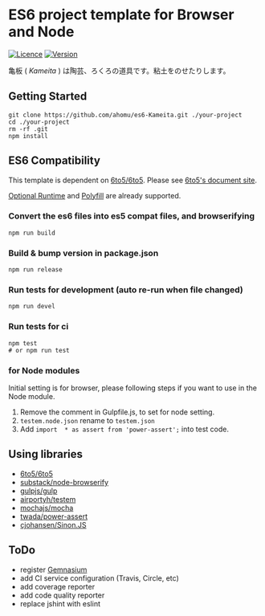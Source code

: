 ES6 project template for Browser and Node
====================

[![Licence](http://img.shields.io/badge/license-MIT-000000.svg?style=flat-square)](https://npmjs.org/package/es6-kameita)
[![Version](http://img.shields.io/npm/v/es6-kameita.svg?style=flat-square)](https://npmjs.org/package/es6-kameita)

亀板 ( _Kameita_ ) は陶芸、ろくろの道具です。粘土をのせたりします。

## Getting Started

```
git clone https://github.com/ahomu/es6-Kameita.git ./your-project
cd ./your-project
rm -rf .git
npm install
```

## ES6 Compatibility

This template is dependent on [6to5/6to5](https://github.com/6to5/6to5). Please see [6to5's document site](https://6to5.org/). 

[Optional Runtime](https://6to5.org/optional-runtime.html) and [Polyfill](https://6to5.org/polyfill.html) are already supported.

### Convert the es6 files into es5 compat files, and browserifying

```
npm run build
```

### Build & bump version in package.json

```
npm run release
```

### Run tests for development (auto re-run when file changed)

```
npm run devel
```

### Run tests for ci

```
npm test
# or npm run test
```

### for Node modules

Initial setting is for browser, please following steps if you want to use in the Node module.

1. Remove the comment in Gulpfile.js, to set for node setting.
2. `testem.node.json` rename to `testem.json`
3. Add `import  * as assert from 'power-assert';` into test code.

## Using libraries

- [6to5/6to5](https://github.com/6to5/6to5)
- [substack/node-browserify](https://github.com/substack/node-browserify)
- [gulpjs/gulp](https://github.com/gulpjs/gulp/)
- [airportyh/testem](https://github.com/airportyh/testem)
- [mochajs/mocha](https://github.com/mochajs/mocha)
- [twada/power-assert](https://github.com/twada/power-assert)
- [cjohansen/Sinon.JS](https://github.com/cjohansen/Sinon.JS)

## ToDo

- register [Gemnasium](https://gemnasium.com/)
- add CI service configuration (Travis, Circle, etc)
- add coverage reporter
- add code quality reporter
- replace jshint with eslint
